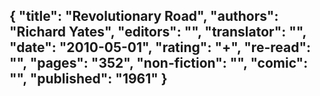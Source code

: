 {
 "title": "Revolutionary Road",
 "authors": "Richard Yates",
 "editors": "",
 "translator": "",
 "date": "2010-05-01",
 "rating": "+",
 "re-read": "",
 "pages": "352",
 "non-fiction": "",
 "comic": "",
 "published": "1961"
}
---


